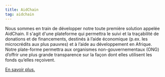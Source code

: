 ```yaml
---
title: AidChain
tag: aidchain
---
```


Nous sommes en train de développer notre toute première solution appelée AidChain. Il s'agit 
d'une plateforme qui permettra le suivi et la traçabilité de donations et de financements, destinés à 
l’aide économique (p.ex. les microcrédits aux plus pauvres) et à l’aide 
au développement en Afrique. Notre plate-forme permettra aux organismes non-gouvernementaux (ONG) 
d’offrir une plus grande transparence sur la façon dont elles utilisent les fonds qu’elles reçoivent.

[En savoir plus.](/aidchain)